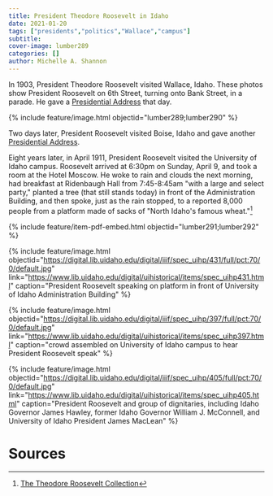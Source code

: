 ```yaml
---
title: President Theodore Roosevelt in Idaho
date: 2021-01-20 
tags: ["presidents","politics","Wallace","campus"]
subtitle: 
cover-image: lumber289
categories: []
author: Michelle A. Shannon
---
```


In 1903, President Theodore Roosevelt visited Wallace, Idaho. These photos show President Roosevelt on 6th Street, turning onto Bank Street, in a parade. He gave a [Presidential Address](https://www.theodorerooseveltcenter.org/Research/Digital-Library/Record.aspx?libID=o289918) that day.

{% include feature/image.html objectid="lumber289;lumber290" %}

Two days later, President Roosevelt visited Boise, Idaho and gave another [Presidential Address](https://www.theodorerooseveltcenter.org/Research/Digital-Library/Record.aspx?libID=o289938).

Eight years later, in April 1911, President Roosevelt visited the University of Idaho campus. Roosevelt arrived at 6:30pm on Sunday, April 9, and took a room at the Hotel Moscow. He woke to rain and clouds the next morning, had breakfast at Ridenbaugh Hall from 7:45-8:45am "with a large and select party," planted a tree (that still stands today) in front of the Administration Building, and then spoke, just as the rain stopped, to a reported 8,000 people from a platform made of sacks of "North Idaho's famous wheat."[^1]

<!--- {% include feature/digital-image.html collection="uihistorical" objectid="spec_uihp431;spec_uihp405;spec_uihp397" %} --->

{% include feature/item-pdf-embed.html objectid="lumber291;lumber292" %}

{% include feature/image.html objectid="https://digital.lib.uidaho.edu/digital/iiif/spec_uihp/431/full/pct:70/0/default.jpg" link="https://www.lib.uidaho.edu/digital/uihistorical/items/spec_uihp431.html" caption="President Roosevelt speaking on platform in front of University of Idaho Administration Building" %}

{% include feature/image.html objectid="https://digital.lib.uidaho.edu/digital/iiif/spec_uihp/397/full/pct:70/0/default.jpg" link="https://www.lib.uidaho.edu/digital/uihistorical/items/spec_uihp397.html" caption="crowd assembled on University of Idaho campus to hear President Roosevelt speak" %}

{% include feature/image.html objectid="https://digital.lib.uidaho.edu/digital/iiif/spec_uihp/405/full/pct:70/0/default.jpg" link="https://www.lib.uidaho.edu/digital/uihistorical/items/spec_uihp405.html" caption="President Roosevelt and group of dignitaries, including Idaho Governor James Hawley, former Idaho Governor William J. McConnell, and University of Idaho President James MacLean" %}

# Sources

[^1]: [The Theodore Roosevelt Collection](https://www.lib.uidaho.edu/digital/troosevelt/about.html)